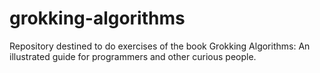 # grokking-algorithms
Repository destined to do exercises of the book Grokking Algorithms: An illustrated guide for programmers and other curious people.
